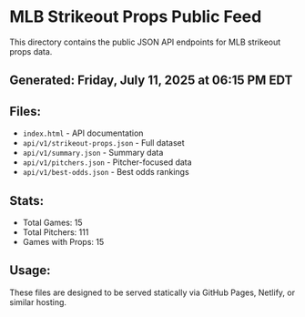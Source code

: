 # MLB Strikeout Props Public Feed

This directory contains the public JSON API endpoints for MLB strikeout props data.

## Generated: Friday, July 11, 2025 at 06:15 PM EDT

## Files:
- `index.html` - API documentation
- `api/v1/strikeout-props.json` - Full dataset
- `api/v1/summary.json` - Summary data
- `api/v1/pitchers.json` - Pitcher-focused data  
- `api/v1/best-odds.json` - Best odds rankings

## Stats:
- Total Games: 15
- Total Pitchers: 111
- Games with Props: 15

## Usage:
These files are designed to be served statically via GitHub Pages, Netlify, or similar hosting.
